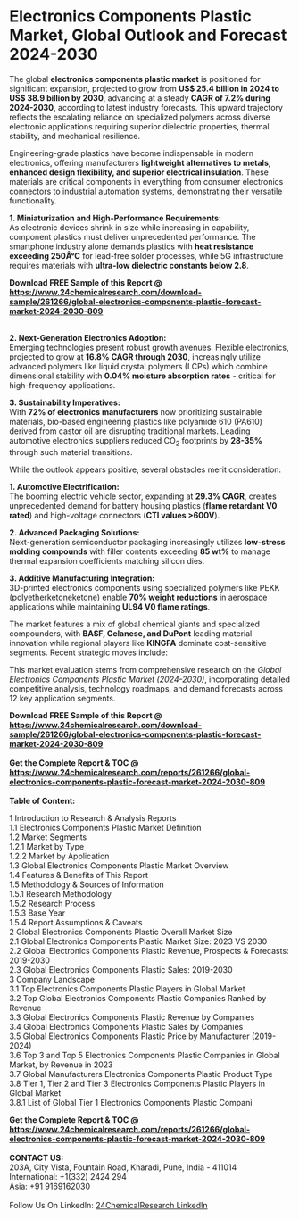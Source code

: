 <h1>Electronics Components Plastic Market, Global Outlook and Forecast 2024-2030</h1><p>The global <strong>electronics components plastic market</strong> is positioned for significant expansion, projected to grow from <strong>US$ 25.4 billion in 2024 to US$ 38.9 billion by 2030</strong>, advancing at a steady <strong>CAGR of 7.2% during 2024-2030</strong>, according to latest industry forecasts. This upward trajectory reflects the escalating reliance on specialized polymers across diverse electronic applications requiring superior dielectric properties, thermal stability, and mechanical resilience.</p><p>Engineering-grade plastics have become indispensable in modern electronics, offering manufacturers <strong>lightweight alternatives to metals, enhanced design flexibility, and superior electrical insulation</strong>. These materials are critical components in everything from consumer electronics connectors to industrial automation systems, demonstrating their versatile functionality.</p><p><strong>1. Miniaturization and High-Performance Requirements:<br></strong>
As electronic devices shrink in size while increasing in capability, component plastics must deliver unprecedented performance. The smartphone industry alone demands plastics with <strong>heat resistance exceeding 250Â°C</strong> for lead-free solder processes, while 5G infrastructure requires materials with <strong>ultra-low dielectric constants below 2.8</strong>.</p><div><b>Download FREE Sample of this Report @ 
            <a href="https://www.24chemicalresearch.com/download-sample/261266/global-electronics-components-plastic-forecast-market-2024-2030-809">
            https://www.24chemicalresearch.com/download-sample/261266/global-electronics-components-plastic-forecast-market-2024-2030-809</a></b></div><br><p><strong>2. Next-Generation Electronics Adoption:<br></strong>
Emerging technologies present robust growth avenues. Flexible electronics, projected to grow at <strong>16.8% CAGR through 2030</strong>, increasingly utilize advanced polymers like liquid crystal polymers (LCPs) which combine dimensional stability with <strong>0.04% moisture absorption rates</strong> - critical for high-frequency applications.</p><p><strong>3. Sustainability Imperatives:<br></strong>
With <strong>72% of electronics manufacturers</strong> now prioritizing sustainable materials, bio-based engineering plastics like polyamide 610 (PA610) derived from castor oil are disrupting traditional markets. Leading automotive electronics suppliers reduced CO<sub>2</sub> footprints by <strong>28-35%</strong> through such material transitions.</p><p>While the outlook appears positive, several obstacles merit consideration:</p><p><strong>1. Automotive Electrification:<br></strong>
The booming electric vehicle sector, expanding at <strong>29.3% CAGR</strong>, creates unprecedented demand for battery housing plastics (<strong>flame retardant V0 rated</strong>) and high-voltage connectors (<strong>CTI values &gt;600V</strong>).</p><p><strong>2. Advanced Packaging Solutions:<br></strong>
Next-generation semiconductor packaging increasingly utilizes <strong>low-stress molding compounds</strong> with filler contents exceeding <strong>85 wt%</strong> to manage thermal expansion coefficients matching silicon dies.</p><p><strong>3. Additive Manufacturing Integration:<br></strong>
3D-printed electronics components using specialized polymers like PEKK (polyetherketoneketone) enable <strong>70% weight reductions</strong> in aerospace applications while maintaining <strong>UL94 V0 flame ratings</strong>.</p><p>The market features a mix of global chemical giants and specialized compounders, with <strong>BASF, Celanese, and DuPont</strong> leading material innovation while regional players like <strong>KINGFA</strong> dominate cost-sensitive segments. Recent strategic moves include:</p><p>This market evaluation stems from comprehensive research on the <em>Global Electronics Components Plastic Market (2024-2030)</em>, incorporating detailed competitive analysis, technology roadmaps, and demand forecasts across 12 key application segments.</p><div><b>Download FREE Sample of this Report @ 
            <a href="https://www.24chemicalresearch.com/download-sample/261266/global-electronics-components-plastic-forecast-market-2024-2030-809">
            https://www.24chemicalresearch.com/download-sample/261266/global-electronics-components-plastic-forecast-market-2024-2030-809</a></b></div><br><div><b>Get the Complete Report & TOC @ 
            <a href="https://www.24chemicalresearch.com/reports/261266/global-electronics-components-plastic-forecast-market-2024-2030-809">
            https://www.24chemicalresearch.com/reports/261266/global-electronics-components-plastic-forecast-market-2024-2030-809</a></b></div><br>
            <b>Table of Content:</b><p>1 Introduction to Research & Analysis Reports<br />
    1.1 Electronics Components Plastic Market Definition<br />
    1.2 Market Segments<br />
        1.2.1 Market by Type<br />
        1.2.2 Market by Application<br />
    1.3 Global Electronics Components Plastic Market Overview<br />
    1.4 Features & Benefits of This Report<br />
    1.5 Methodology & Sources of Information<br />
        1.5.1 Research Methodology<br />
        1.5.2 Research Process<br />
        1.5.3 Base Year<br />
        1.5.4 Report Assumptions & Caveats<br />
2 Global Electronics Components Plastic Overall Market Size<br />
    2.1 Global Electronics Components Plastic Market Size: 2023 VS 2030<br />
    2.2 Global Electronics Components Plastic Revenue, Prospects & Forecasts: 2019-2030<br />
    2.3 Global Electronics Components Plastic Sales: 2019-2030<br />
3 Company Landscape<br />
    3.1 Top Electronics Components Plastic Players in Global Market<br />
    3.2 Top Global Electronics Components Plastic Companies Ranked by Revenue<br />
    3.3 Global Electronics Components Plastic Revenue by Companies<br />
    3.4 Global Electronics Components Plastic Sales by Companies<br />
    3.5 Global Electronics Components Plastic Price by Manufacturer (2019-2024)<br />
    3.6 Top 3 and Top 5 Electronics Components Plastic Companies in Global Market, by Revenue in 2023<br />
    3.7 Global Manufacturers Electronics Components Plastic Product Type<br />
    3.8 Tier 1, Tier 2 and Tier 3 Electronics Components Plastic Players in Global Market<br />
        3.8.1 List of Global Tier 1 Electronics Components Plastic Compani</p><div><b>Get the Complete Report & TOC @ 
            <a href="https://www.24chemicalresearch.com/reports/261266/global-electronics-components-plastic-forecast-market-2024-2030-809">
            https://www.24chemicalresearch.com/reports/261266/global-electronics-components-plastic-forecast-market-2024-2030-809</a></b></div><br><b>CONTACT US:</b><br>
            203A, City Vista, Fountain Road, Kharadi, Pune, India - 411014<br>
            International: +1(332) 2424 294<br>
            Asia: +91 9169162030 <br><br>
            Follow Us On LinkedIn: <a href="https://www.linkedin.com/company/24chemicalresearch/">24ChemicalResearch LinkedIn</a>